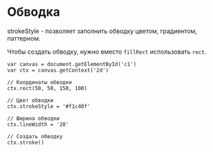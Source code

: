 # Обводка
strokeStyle - позволяет заполнить обводку цветом, градиентом, паттерном.


Чтобы создать обводку, нужно вместо `fillRect` использовать `rect`.

    var canvas = document.getElementById('c1')
    var ctx = canvas.getContext('2d')

    // Координаты обводки
    ctx.rect(50, 50, 150, 100)

    // Цвет обводки
    ctx.strokeStyle = '#f1c40f'

    // Ширина обводки
    ctx.lineWidth = '20'

    // Создать обводку
    ctx.stroke()
